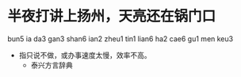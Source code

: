 # 半夜打讲上扬州，天亮还在锅门口
bun5 ia da3 gan3 shan6 ian2 zheu1 tin1 lian6 ha2 cae6 gu1 men keu3
+ 指只说不做，或办事速度太慢，效率不高。
  * 泰兴方言辞典
